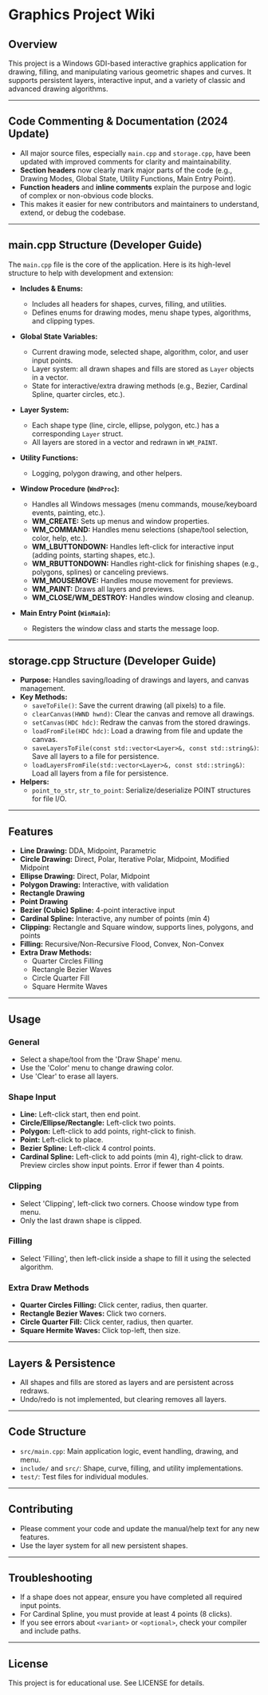 # Graphics Project Wiki

## Overview
This project is a Windows GDI-based interactive graphics application for drawing, filling, and manipulating various geometric shapes and curves. It supports persistent layers, interactive input, and a variety of classic and advanced drawing algorithms.

---

## Code Commenting & Documentation (2024 Update)

- All major source files, especially `main.cpp` and `storage.cpp`, have been updated with improved comments for clarity and maintainability.
- **Section headers** now clearly mark major parts of the code (e.g., Drawing Modes, Global State, Utility Functions, Main Entry Point).
- **Function headers** and **inline comments** explain the purpose and logic of complex or non-obvious code blocks.
- This makes it easier for new contributors and maintainers to understand, extend, or debug the codebase.

---

## main.cpp Structure (Developer Guide)

The `main.cpp` file is the core of the application. Here is its high-level structure to help with development and extension:

- **Includes & Enums:**
  - Includes all headers for shapes, curves, filling, and utilities.
  - Defines enums for drawing modes, menu shape types, algorithms, and clipping types.

- **Global State Variables:**
  - Current drawing mode, selected shape, algorithm, color, and user input points.
  - Layer system: all drawn shapes and fills are stored as `Layer` objects in a vector.
  - State for interactive/extra drawing methods (e.g., Bezier, Cardinal Spline, quarter circles, etc.).

- **Layer System:**
  - Each shape type (line, circle, ellipse, polygon, etc.) has a corresponding `Layer` struct.
  - All layers are stored in a vector and redrawn in `WM_PAINT`.

- **Utility Functions:**
  - Logging, polygon drawing, and other helpers.

- **Window Procedure (`WndProc`):**
  - Handles all Windows messages (menu commands, mouse/keyboard events, painting, etc.).
  - **WM_CREATE:** Sets up menus and window properties.
  - **WM_COMMAND:** Handles menu selections (shape/tool selection, color, help, etc.).
  - **WM_LBUTTONDOWN:** Handles left-click for interactive input (adding points, starting shapes, etc.).
  - **WM_RBUTTONDOWN:** Handles right-click for finishing shapes (e.g., polygons, splines) or canceling previews.
  - **WM_MOUSEMOVE:** Handles mouse movement for previews.
  - **WM_PAINT:** Draws all layers and previews.
  - **WM_CLOSE/WM_DESTROY:** Handles window closing and cleanup.

- **Main Entry Point (`WinMain`):**
  - Registers the window class and starts the message loop.

---

## storage.cpp Structure (Developer Guide)

- **Purpose:** Handles saving/loading of drawings and layers, and canvas management.
- **Key Methods:**
  - `saveToFile()`: Save the current drawing (all pixels) to a file.
  - `clearCanvas(HWND hwnd)`: Clear the canvas and remove all drawings.
  - `setCanvas(HDC hdc)`: Redraw the canvas from the stored drawings.
  - `loadFromFile(HDC hdc)`: Load a drawing from file and update the canvas.
  - `saveLayersToFile(const std::vector<Layer>&, const std::string&)`: Save all layers to a file for persistence.
  - `loadLayersFromFile(std::vector<Layer>&, const std::string&)`: Load all layers from a file for persistence.
- **Helpers:**
  - `point_to_str`, `str_to_point`: Serialize/deserialize POINT structures for file I/O.

---

## Features
- **Line Drawing:** DDA, Midpoint, Parametric
- **Circle Drawing:** Direct, Polar, Iterative Polar, Midpoint, Modified Midpoint
- **Ellipse Drawing:** Direct, Polar, Midpoint
- **Polygon Drawing:** Interactive, with validation
- **Rectangle Drawing**
- **Point Drawing**
- **Bezier (Cubic) Spline:** 4-point interactive input
- **Cardinal Spline:** Interactive, any number of points (min 4)
- **Clipping:** Rectangle and Square window, supports lines, polygons, and points
- **Filling:** Recursive/Non-Recursive Flood, Convex, Non-Convex
- **Extra Draw Methods:**
  - Quarter Circles Filling
  - Rectangle Bezier Waves
  - Circle Quarter Fill
  - Square Hermite Waves

---

## Usage
### General
- Select a shape/tool from the 'Draw Shape' menu.
- Use the 'Color' menu to change drawing color.
- Use 'Clear' to erase all layers.

### Shape Input
- **Line:** Left-click start, then end point.
- **Circle/Ellipse/Rectangle:** Left-click two points.
- **Polygon:** Left-click to add points, right-click to finish.
- **Point:** Left-click to place.
- **Bezier Spline:** Left-click 4 control points.
- **Cardinal Spline:** Left-click to add points (min 4), right-click to draw. Preview circles show input points. Error if fewer than 4 points.

### Clipping
- Select 'Clipping', left-click two corners. Choose window type from menu.
- Only the last drawn shape is clipped.

### Filling
- Select 'Filling', then left-click inside a shape to fill it using the selected algorithm.

### Extra Draw Methods
- **Quarter Circles Filling:** Click center, radius, then quarter.
- **Rectangle Bezier Waves:** Click two corners.
- **Circle Quarter Fill:** Click center, radius, then quarter.
- **Square Hermite Waves:** Click top-left, then size.

---

## Layers & Persistence
- All shapes and fills are stored as layers and are persistent across redraws.
- Undo/redo is not implemented, but clearing removes all layers.

---

## Code Structure
- `src/main.cpp`: Main application logic, event handling, drawing, and menu.
- `include/` and `src/`: Shape, curve, filling, and utility implementations.
- `test/`: Test files for individual modules.

---

## Contributing
- Please comment your code and update the manual/help text for any new features.
- Use the layer system for all new persistent shapes.

---

## Troubleshooting
- If a shape does not appear, ensure you have completed all required input points.
- For Cardinal Spline, you must provide at least 4 points (8 clicks).
- If you see errors about `<variant>` or `<optional>`, check your compiler and include paths.

---

## License
This project is for educational use. See LICENSE for details.
